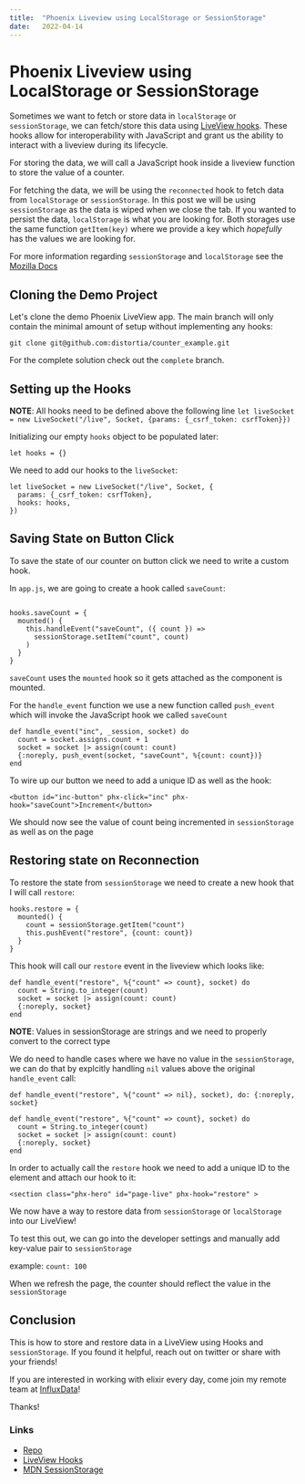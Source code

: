 ```yaml
---
title:  "Phoenix Liveview using LocalStorage or SessionStorage"
date:   2022-04-14
---
```


# Phoenix Liveview using LocalStorage or SessionStorage

Sometimes we want to fetch or store data in `localStorage` or `sessionStorage`, we can fetch/store this data using [LiveView hooks](https://hexdocs.pm/phoenix_live_view/js-interop.html#client-hooks-via-phx-hook).
These hooks allow for interoperability with JavaScript and grant us the ability to interact with a liveview during its lifecycle.

For storing the data, we will call a JavaScript hook inside a liveview function to store the value of a counter.

For fetching the data, we will be using the `reconnected` hook to fetch data from `localStorage` or `sessionStorage`. In this post we will be using `sessionStorage` as the data is wiped when we close the tab. If you wanted to persist the data, `localStorage` is what you are looking for. Both storages use the same function `getItem(key)` where we provide a key which _hopefully_ has the values we are looking for.

For more information regarding `sessionStorage` and `localStorage` see the [Mozilla Docs](https://developer.mozilla.org/en-US/docs/Web/API/Window/sessionStorage)

## Cloning the Demo Project

Let's clone the demo Phoenix LiveView app. The main branch will only contain the minimal amount of setup without implementing any hooks:

`git clone git@github.com:distortia/counter_example.git`

For the complete solution check out the `complete` branch.

## Setting up the Hooks

__NOTE__: All hooks need to be defined above the following line `let liveSocket = new LiveSocket("/live", Socket, {params: {_csrf_token: csrfToken}})`

Initializing our empty `hooks` object to be populated later:

```
let hooks = {}
```

We need to add our hooks to the `liveSocket`:

```
let liveSocket = new LiveSocket("/live", Socket, {
  params: {_csrf_token: csrfToken},
  hooks: hooks,
})
```

## Saving State on Button Click

To save the state of our counter on button click we need to write a custom hook.

In `app.js`, we are going to create a hook called `saveCount`:

```

hooks.saveCount = {
  mounted() {
    this.handleEvent("saveCount", ({ count }) =>
      sessionStorage.setItem("count", count)
    )
  }
}
```

`saveCount` uses the `mounted` hook so it gets attached as the component is mounted.

For the `handle_event` function we use a new function called `push_event` which will invoke the JavaScript hook we called `saveCount`

```
def handle_event("inc", _session, socket) do
  count = socket.assigns.count + 1
  socket = socket |> assign(count: count)
  {:noreply, push_event(socket, "saveCount", %{count: count})}
end
```

To wire up our button we need to add a unique ID as well as the hook:

`<button id="inc-button" phx-click="inc" phx-hook="saveCount">Increment</button>`

We should now see the value of count being incremented in `sessionStorage` as well as on the page

## Restoring state on Reconnection

To restore the state from `sessionStorage` we need to create a new hook that I will call `restore`:

```
hooks.restore = {
  mounted() {
    count = sessionStorage.getItem("count")
    this.pushEvent("restore", {count: count})
  }
}
```

This hook will call our `restore` event in the liveview which looks like:

```
def handle_event("restore", %{"count" => count}, socket) do
  count = String.to_integer(count)
  socket = socket |> assign(count: count)
  {:noreply, socket}
end
```

__NOTE__: Values in sessionStorage are strings and we need to properly convert to the correct type

We do need to handle cases where we have no value in the `sessionStorage`, we can do that by explcitly handling `nil` values above the original `handle_event` call:

```
def handle_event("restore", %{"count" => nil}, socket), do: {:noreply, socket}

def handle_event("restore", %{"count" => count}, socket) do
  count = String.to_integer(count)
  socket = socket |> assign(count: count)
  {:noreply, socket}
end
```

In order to actually call the `restore` hook we need to add a unique ID to the element and attach our hook to it:

`<section class="phx-hero" id="page-live" phx-hook="restore" >`

We now have a way to restore data from `sessionStorage` or `localStorage` into our LiveView!

To test this out, we can go into the developer settings and manually add key-value pair to `sessionStorage`

example: `count: 100`

When we refresh the page, the counter should reflect the value in the `sessionStorage`

## Conclusion

This is how to store and restore data in a LiveView using Hooks and `sessionStorage`. If you found it helpful, reach out on twitter or share with your friends!

If you are interested in working with elixir every day, come join my remote team at [InfluxData](https://www.influxdata.com/careers/?gh_jid=3985743)!

Thanks!

### Links
- [Repo](https://github.com/distortia/counter_example)
- [LiveView Hooks](https://hexdocs.pm/phoenix_live_view/js-interop.html#client-hooks-via-phx-hook)
- [MDN SessionStorage](https://developer.mozilla.org/en-US/docs/Web/API/Window/sessionStorage)
